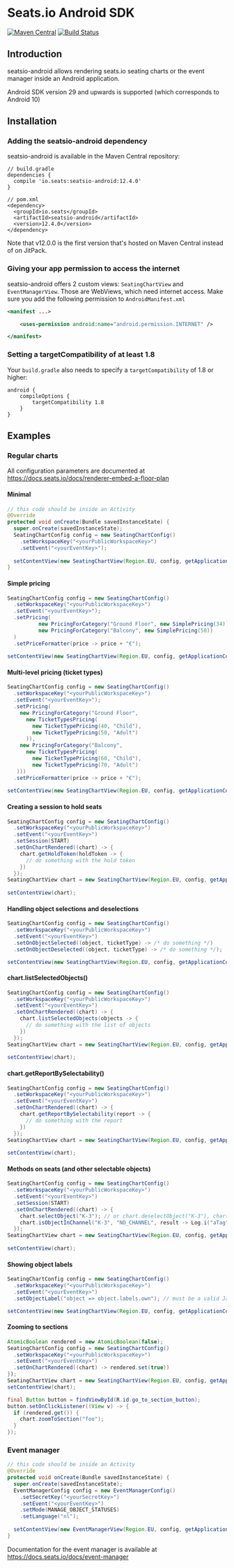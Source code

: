 # Seats.io Android SDK

[![Maven Central](https://img.shields.io/maven-central/v/io.seats/seatsio-android)](https://central.sonatype.dev/namespace/io.seats)
[![Build Status](https://img.shields.io/github/actions/workflow/status/seatsio/seatsio-android/build.yml)](https://github.com/seatsio/seatsio-android/actions/workflows/build.yml)

## Introduction

seatsio-android allows rendering seats.io seating charts or the event manager inside an Android application.

Android SDK version 29 and upwards is supported (which corresponds to Android 10)

## Installation

### Adding the seatsio-android dependency

seatsio-android is available in the Maven Central repository:

```
// build.gradle
dependencies {
  compile 'io.seats:seatsio-android:12.4.0'
}

// pom.xml
<dependency>
  <groupId>io.seats</groupId>
  <artifactId>seatsio-android</artifactId>
  <version>12.4.0</version>
</dependency>
```

Note that v12.0.0 is the first version that's hosted on Maven Central instead of on JitPack.

### Giving your app permission to access the internet

seatsio-android offers 2 custom views: `SeatingChartView` and `EventManagerView`. Those are WebViews, which need internet access. Make sure you add the following permission to `AndroidManifest.xml`

```xml
<manifest ...>

    <uses-permission android:name="android.permission.INTERNET" />

</manifest>
```

### Setting a targetCompatibility of at least 1.8

Your `build.gradle` also needs to specify a `targetCompatibility` of 1.8 or higher:

```
android {
    compileOptions {
        targetCompatibility 1.8
    }
}
```

## Examples

### Regular charts

All configuration parameters are documented at https://docs.seats.io/docs/renderer-embed-a-floor-plan

#### Minimal

```java
// this code should be inside an Activity
@Override
protected void onCreate(Bundle savedInstanceState) {
  super.onCreate(savedInstanceState);
  SeatingChartConfig config = new SeatingChartConfig()
    .setWorkspaceKey("<yourPublicWorkspaceKey>")
    .setEvent("<yourEventKey>");
      
  setContentView(new SeatingChartView(Region.EU, config, getApplicationContext()));
}
```

#### Simple pricing

```java
SeatingChartConfig config = new SeatingChartConfig()
  .setWorkspaceKey("<yourPublicWorkspaceKey>")
  .setEvent("<yourEventKey>");
  .setPricing(
          new PricingForCategory("Ground Floor", new SimplePricing(34)),
          new PricingForCategory("Balcony", new SimplePricing(50))
  )
  .setPriceFormatter(price -> price + "€");
  
setContentView(new SeatingChartView(Region.EU, config, getApplicationContext()));
```

#### Multi-level pricing (ticket types)

```java
SeatingChartConfig config = new SeatingChartConfig()
  .setWorkspaceKey("<yourPublicWorkspaceKey>")
  .setEvent("<yourEventKey>");
  .setPricing(
    new PricingForCategory("Ground Floor",
      new TicketTypesPricing(
        new TicketTypePricing(40, "Child"),
        new TicketTypePricing(50, "Adult")
      )),
    new PricingForCategory("Balcony",
      new TicketTypesPricing(
        new TicketTypePricing(60, "Child"),
        new TicketTypePricing(70, "Adult")
   )))
  .setPriceFormatter(price -> price + "€");
  
setContentView(new SeatingChartView(Region.EU, config, getApplicationContext()));
```

#### Creating a session to hold seats

```java
SeatingChartConfig config = new SeatingChartConfig()
  .setWorkspaceKey("<yourPublicWorkspaceKey>")
  .setEvent("<yourEventKey>")
  .setSession(START)
  .setOnChartRendered((chart) -> {
    chart.getHoldToken(holdToken -> {
      // do something with the hold token
    })
  });
SeatingChartView chart = new SeatingChartView(Region.EU, config, getApplicationContext())
        
setContentView(chart);
```

#### Handling object selections and deselections

```java
SeatingChartConfig config = new SeatingChartConfig()
  .setWorkspaceKey("<yourPublicWorkspaceKey>")
  .setEvent("<yourEventKey>")
  .setOnObjectSelected((object, ticketType) -> /* do something */)
  .setOnObjectDeselected((object, ticketType) -> /* do something */);

setContentView(new SeatingChartView(Region.EU, config, getApplicationContext()));
```

#### chart.listSelectedObjects()

```java
SeatingChartConfig config = new SeatingChartConfig()
  .setWorkspaceKey("<yourPublicWorkspaceKey>")
  .setEvent("<yourEventKey>")
  .setOnChartRendered((chart) -> {
    chart.listSelectedObjects(objects -> {
      // do something with the list of objects
    })
  });
SeatingChartView chart = new SeatingChartView(Region.EU, config, getApplicationContext())
        
setContentView(chart);
```

#### chart.getReportBySelectability()

```java
SeatingChartConfig config = new SeatingChartConfig()
  .setWorkspaceKey("<yourPublicWorkspaceKey>")
  .setEvent("<yourEventKey>")
  .setOnChartRendered((chart) -> {
    chart.getReportBySelectability(report -> {
      // do something with the report
    })
  });
SeatingChartView chart = new SeatingChartView(Region.EU, config, getApplicationContext())
        
setContentView(chart);
```

#### Methods on seats (and other selectable objects)

```java
SeatingChartConfig config = new SeatingChartConfig()
  .setWorkspaceKey("<yourPublicWorkspaceKey>")
  .setEvent("<yourEventKey>")
  .setSession(START)
  .setOnChartRendered((chart) -> {
    chart.selectObject("K-3"); // or chart.deselectObject("K-3"), chart.pulseObject("K-3"), ...
    chart.isObjectInChannel("K-3", "NO_CHANNEL", result -> Log.i("aTag", "In channel NO_CHANNEL? " + result));
  });
SeatingChartView chart = new SeatingChartView(Region.EU, config, getApplicationContext())
        
setContentView(chart);
```

#### Showing object labels

```java
SeatingChartConfig config = new SeatingChartConfig()
  .setWorkspaceKey("<yourPublicWorkspaceKey>")
  .setEvent("<yourEventKey>")
  .setObjectLabel("object => object.labels.own"); // must be a valid Javascript function

setContentView(new SeatingChartView(Region.EU, config, getApplicationContext()));
```

#### Zooming to sections

```java
AtomicBoolean rendered = new AtomicBoolean(false);
SeatingChartConfig config = new SeatingChartConfig()
  .setWorkspaceKey("<yourPublicWorkspaceKey>")
  .setEvent("<yourEventKey>")
  .setOnChartRendered((chart) -> rendered.set(true))
});
SeatingChartView chart = new SeatingChartView(Region.EU, config, getApplicationContext());
setContentView(chart);

final Button button = findViewById(R.id.go_to_section_button);
button.setOnClickListener((View v) -> {
  if (rendered.get()) {
    chart.zoomToSection("foo");
  }
});
```

### Event manager

```java
// this code should be inside an Activity
@Override
protected void onCreate(Bundle savedInstanceState) {
  super.onCreate(savedInstanceState);
  EventManagerConfig config = new EventManagerConfig()
    .setSecretKey("<yourSecretKey>")
    .setEvent("<yourEventKey>")
    .setMode(MANAGE_OBJECT_STATUSES)
    .setLanguage("nl");
  
  setContentView(new EventManagerView(Region.EU, config, getApplicationContext()));
}
```

Documentation for the event manager is available at https://docs.seats.io/docs/event-manager
